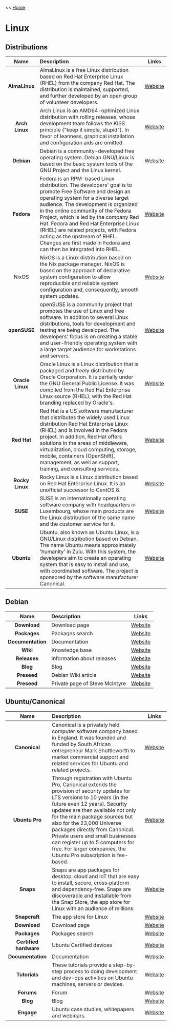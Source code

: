 << [Home](https://github.com/michel-abele/it-link-lists/blob/main/README.md)

# Linux

## Distributions

| Name | Description | Links |
| :--: | :---------- | :---: |
| **AlmaLinux** | AlmaLinux is a free Linux distribution based on Red Hat Enterprise Linux (RHEL) from the company Red Hat. The distribution is maintained, supported, and further developed by an open group of volunteer developers. | [Website](https://almalinux.org/) |
| **Arch Linux** | Arch Linux is an AMD64-optimized Linux distribution with rolling releases, whose development team follows the KISS principle ("keep it simple, stupid"). In favor of leanness, graphical installation and configuration aids are omitted. | [Website](https://archlinux.org/) |
| **Debian** | Debian is a community-developed free operating system. Debian GNU/Linux is based on the basic system tools of the GNU Project and the Linux kernel. | [Website](https://www.debian.org/) |
| **Fedora** | Fedora is an RPM-based Linux distribution. The developers' goal is to promote Free Software and design an operating system for a diverse target audience. The development is organized in the online community of the Fedora Project, which is led by the company Red Hat. Fedora and Red Hat Enterprise Linux (RHEL) are related projects, with Fedora acting as the upstream of RHEL. Changes are first made in Fedora and can then be integrated into RHEL. | [Website](https://fedoraproject.org/) |
| NixOS | NixOS is a Linux distribution based on the Nix package manager. NixOS is based on the approach of declarative system configuration to allow reproducible and reliable system configuration and, consequently, smooth system updates. | [Website](https://nixos.org/) |
| **openSUSE** | openSUSE is a community project that promotes the use of Linux and free software. In addition to several Linux distributions, tools for development and testing are being developed. The developers' focus is on creating a stable and user-friendly operating system with a large target audience for workstations and servers. | [Website](https://www.opensuse.org/) |
| **Oracle Linux** | Oracle Linux is a Linux distribution that is packaged and freely distributed by Oracle Corporation. It is partially under the GNU General Public License. It was compiled from the Red Hat Enterprise Linux source (RHEL), with the Red Hat branding replaced by Oracle's. | [Website](https://www.oracle.com/linux/) |
| **Red Hat** | Red Hat is a US software manufacturer that distributes the widely used Linux distribution Red Hat Enterprise Linux (RHEL) and is involved in the Fedora project. In addition, Red Hat offers solutions in the areas of middleware, virtualization, cloud computing, storage, mobile, containers (OpenShift), management, as well as support, training, and consulting services. | [Website](https://www.redhat.com/) |
| **Rocky Linux** | Rocky Linux is a Linux distribution based on Red Hat Enterprise Linux. It is an unofficial successor to CentOS 8. | [Website](https://rockylinux.org/) |
| **SUSE** | SUSE is an internationally operating software company with headquarters in Luxembourg, whose main products are the Linux distribution of the same name and the customer service for it. | [Website](https://www.suse.com/) |
| **Ubuntu** | Ubuntu, also known as Ubuntu Linux, is a GNU/Linux distribution based on Debian. The name Ubuntu means approximately 'humanity' in Zulu. With this system, the developers aim to create an operating system that is easy to install and use, with coordinated software. The project is sponsored by the software manufacturer Canonical. | [Website](https://ubuntu.com/) |

## Debian

| Name | Description | Links |
| :--: | :---------- | :---: |
| **Download** | Download page | [Website](https://www.debian.org/distrib/) |
| **Packages** | Packages search | [Website](https://www.debian.org/distrib/packages) |
| **Documentation** | Documentation | [Website](https://www.debian.org/doc/) |
| **Wiki** | Knowledge base | [Website](https://wiki.debian.org/FrontPage) |
| **Releases** | Information about releases | [Website](https://www.debian.org/releases/) |
| **Blog** | Blog | [Website](https://bits.debian.org/) |
| **Preseed** | Debian Wiki article | [Website](https://wiki.debian.org/DebianInstaller/Preseed) |
| **Preseed** | Private page of Steve McIntyre | [Website](https://preseed.debian.net/debian-preseed/) |

## Ubuntu/Canonical

| Name | Description | Links |
| :--: | :---------- | :---: |
| **Canonical** | Canonical is a privately held computer software company based in England. It was founded and funded by South African entrepreneur Mark Shuttleworth to market commercial support and related services for Ubuntu and related projects. | [Website](https://canonical.com/) |
| **Ubuntu Pro** | Through registration with Ubuntu Pro, Canonical extends the provision of security updates for LTS versions to 10 years (in the future even 12 years). Security updates are then available not only for the main package sources but also for the 23,000 Universe packages directly from Canonical. Private users and small businesses can register up to 5 computers for free. For larger companies, the Ubuntu Pro subscription is fee-based. | [Website](https://ubuntu.com/pro) |
| **Snaps** | Snaps are app packages for desktop, cloud and IoT that are easy to install, secure, cross‐platform and dependency‐free. Snaps are discoverable and installable from the Snap Store, the app store for Linux with an audience of millions. | [Website](https://snapcraft.io/about) |
| **Snapcraft** | The app store for Linux | [Website](https://snapcraft.io/) |
| **Download** | Download page | [Website](https://ubuntu.com/download) |
| **Packages** | Packages search | [Website](https://packages.ubuntu.com/) |
| **Certified hardware** | Ubuntu Certified devices | [Website](https://ubuntu.com/certified) |
| **Documentation** | Documentation | [Website](https://help.ubuntu.com/) |
| **Tutorials** | These tutorials provide a step-by-step process to doing development and dev-ops activities on Ubuntu machines, servers or devices. | [Website](https://ubuntu.com/tutorials) |
| **Forums** | Forum | [Website](https://ubuntuforums.org/) |
| **Blog** | Blog | [Website](https://ubuntu.com/blog) |
| **Engage** | Ubuntu case studies, whitepapers and webinars. | [Website](https://ubuntu.com/engage) |

